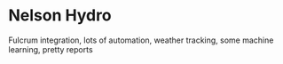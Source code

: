 # Nelson Hydro
 Fulcrum integration, lots of automation, weather tracking, some machine learning, pretty reports
